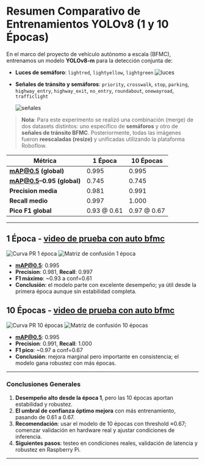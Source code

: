 # Resumen Comparativo de Entrenamientos YOLOv8 (1 y 10 Épocas)

En el marco del proyecto de vehículo autónomo a escala (BFMC), entrenamos un modelo **YOLOv8-m** para la detección conjunta de:

- **Luces de semáforo**: `lightred`, `lightyellow`, `lightgreen`
  ![luces](../resources/images/luces.png)
- **Señales de tránsito y semáforos**: `priority`, `crosswalk`, `stop`, `parking`, `highway_entry`, `highway_exit`, `no_entry`, `roundabout`, `onewayroad`, `trafficlight`

  ![señales](../resources/images/TrafficSign.png)

> **Nota**: Para este experimento se realizó una combinación (merge) de dos datasets distintos: uno específico de **semáforos** y otro de **señales de tránsito BFMC**. Posteriormente, todas las imágenes fueron **reescaladas (resize)** y unificadas utilizando la plataforma Roboflow.

| Métrica                   | 1 Época     | 10 Épocas   |
| ------------------------- | ----------- | ----------- |
| **mAP@0.5 (global)**      | 0.995       | 0.995       |
| **mAP@0.5–0.95 (global)** | 0.745       | 0.745       |
| **Precision media**       | 0.981       | 0.991       |
| **Recall medio**          | 0.997       | 1.000       |
| **Pico F1 global**        | 0.93 @ 0.61 | 0.97 @ 0.67 |

---

## 1 Época - [video de prueba con auto bfmc](https://youtu.be/cvspfiX-pog)

![Curva PR 1 época](images/1-epoch/PR_curve.png)
![Matriz de confusión 1 época](images/1-epoch/confusion_matrix_normalized.png)

- **mAP@0.5**: 0.995
- **Precision**: 0.981, **Recall**: 0.997
- **F1 máximo**: ~0.93 a conf=0.61
- **Conclusión**: el modelo parte con excelente desempeño; ya útil desde la primera época aunque sin estabilidad completa.

## 10 Épocas - [video de prueba con auto bfmc](https://youtu.be/JorXXdNhzco?si=gpK0zj7QkEnCN1ZH)

![Curva PR 10 épocas](images/10-epoch/PR_curve.png)
![Matriz de confusión 10 épocas](images/10-epoch/confusion_matrix_normalized.png)

- **mAP@0.5**: 0.995
- **Precision**: 0.991, **Recall**: 1.000
- **F1 pico**: ~0.97 a conf=0.67
- **Conclusión**: mejora marginal pero importante en consistencia; el modelo gana robustez con más épocas.

---

### Conclusiones Generales

1. **Desempeño alto desde la época 1**, pero las 10 épocas aportan estabilidad y robustez.
2. **El umbral de confianza óptimo mejora** con más entrenamiento, pasando de 0.61 a 0.67.
3. **Recomendación**: usar el modelo de 10 épocas con threshold ≈0.67; comenzar validación en hardware real y ajustar condiciones de inferencia.
4. **Siguientes pasos**: testeo en condiciones reales, validación de latencia y robustez en Raspberry Pi.

---
